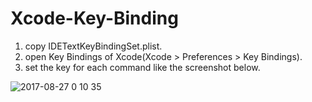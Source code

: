 # Xcode-Key-Binding

1. copy IDETextKeyBindingSet.plist.
2. open Key Bindings of Xcode(Xcode > Preferences > Key Bindings).
3. set the key for each command like the screenshot below.

![2017-08-27 0 10 35](https://user-images.githubusercontent.com/19832384/29742593-18a04d8c-8abd-11e7-8a87-99887ca73367.png)
